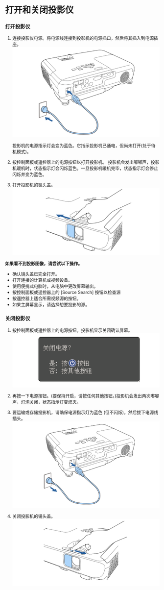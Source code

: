 # 打开和关闭投影仪

### 打开投影仪

 1. 连接投影仪电源。将电源线连接到投影机的电源插口，然后将其插入到电源插座。
 ![open1](../../images/open1.png)
 
    投影机的电源指示灯会变为蓝色。它指示投影机已通电，但尚未打开(处于待机模式)。


 2. 按控制面板或遥控器上的电源按钮以打开投影机。
    投影机会发出嘟嘟声，投影机暖机时，状态指示灯会闪烁蓝色。一旦投影机暖机完毕，状态指示灯会停止闪烁并变为蓝色。


 3. 打开投影机的镜头盖。
 ![open2](../../images/open2.png)

 **如果看不到投影图像，请尝试以下操作。**
- 确认镜头盖已完全打开。
- 打开连接的计算机或视频设备。
- 使用便携式电脑时，从电脑中更改屏幕输出。
- 按控制面板或遥控器上的 [Source Search] 按钮以检查源
- 按遥控器上适合所需视频源的按钮。
- 如果主屏幕显示，请选择想要投影的源。
  
### 关闭投影仪

 1. 按控制面板或遥控器上的电源按钮。投影机显示关闭确认屏幕。
 ![shut1](../../images/shut1.png)

 2. 再按一下电源按钮。(要保持开启，请按任何其他按钮。)投影机会发出两次嘟嘟声，灯泡关闭，状态指示灯变熄灭。

 3. 要运输或存储投影机，请确保电源指示灯为蓝色 (但不闪烁)，然后拔下电源线插头。
 ![shut2](../../images/shut2.png)

 4. 关闭投影机的镜头盖。
 ![shut3](../../images/shut3.png)
